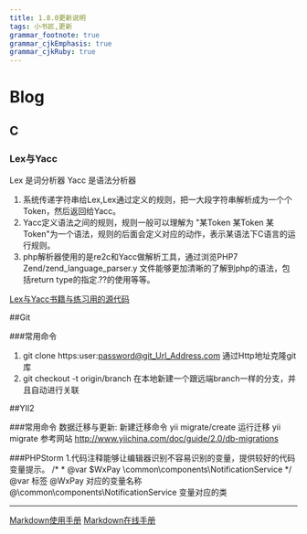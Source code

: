```yaml
---
title: 1.8.0更新说明
tags: 小书匠,更新
grammar_footnote: true
grammar_cjkEmphasis: true
grammar_cjkRuby: true
---
```


# Blog

## C

### Lex与Yacc

Lex 是词分析器 Yacc 是语法分析器

1. 系统传递字符串给Lex,Lex通过定义的规则，把一大段字符串解析成为一个个Token，然后返回给Yacc。
2. Yacc定义语法之间的规则，规则一般可以理解为 "某Token 某Token 某Token"为一个语法，规则的后面会定义对应的动作，表示某语法下C语言的运行规则。
3. php解析器使用的是re2c和Yacc做解析工具，通过浏览PHP7  Zend/zend_language_parser.y 文件能够更加清晰的了解到php的语法，包括return type的指定.??的使用等等。

[Lex与Yacc书籍与练习用的源代码](http://git.oschina.net/wan3574489/Lex-and-Yacc)

##Git

###常用命令
1. git clone https:user:password@git_Url_Address.com 通过Http地址克隆git库
2. git checkout -t origin/branch  在本地新建一个跟远端branch一样的分支，并且自动进行关联

##YII2

###常用命令
    数据迁移与更新:
       新建迁移命令  yii migrate/create <name>
       运行迁移      yii migrate
       参考网站      http://www.yiichina.com/doc/guide/2.0/db-migrations

###PHPStorm
    1.代码注释能够让编辑器识别不容易识别的变量，提供较好的代码变量提示。
      /*
         * @var  $WxPay \common\components\NotificationService
         */
         @var 标签
         @WxPay 对应的变量名称
         @\common\components\NotificationService 变量对应的类
***
[Markdown使用手册](http://wowubuntu.com/markdown/)
[Markdown在线手册](http://mahua.jser.me/)
